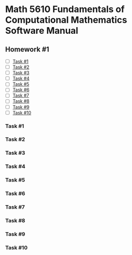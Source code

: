 # Math 5610 Fundamentals of Computational Mathematics Software Manual

## Homework #1

- [ ] [Task #1](#task-#1)
- [ ] [Task #2](#task-#2)
- [ ] [Task #3](#task-#3)
- [ ] [Task #4](#task-#4)
- [ ] [Task #5](#task-#5)
- [ ] [Task #6](#task-#6)
- [ ] [Task #7](#task-#7)
- [ ] [Task #8](#task-#8)
- [ ] [Task #9](#task-#9)
- [ ] [Task #10](#task-#10)

### Task #1

### Task #2

### Task #3

### Task #4

### Task #5

### Task #6

### Task #7

### Task #8

### Task #9

### Task #10